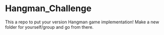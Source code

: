 # Hangman_Challenge

This a repo to put your version Hangman game implementation! Make a new folder for yourself/group and go from there.
